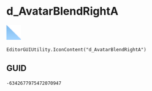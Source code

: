 # d_AvatarBlendRightA
![](/img/d_AvatarBlendRightA.png)

``` CSharp
EditorGUIUtility.IconContent("d_AvatarBlendRightA")
```
## GUID
```
-6342677975472070947
```
